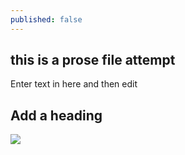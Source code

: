```yaml
---
published: false
---
```


## this is a prose file attempt

Enter text in here and then edit

## Add a heading

![](/_posts/MAMP-PRO-Logo.gif)
